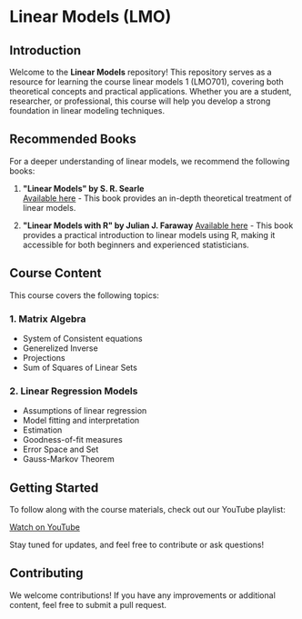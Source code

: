 # Linear Models (LMO)

## Introduction
Welcome to the **Linear Models** repository! This repository serves as a resource for learning the course linear models 1 (LMO701), covering both theoretical concepts and practical applications. 
Whether you are a student, researcher, or professional, this course will help you develop a strong foundation in linear modeling techniques.

## Recommended Books
For a deeper understanding of linear models, we recommend the following books:

1. **"Linear Models" by S. R. Searle**  
   [Available here](https://onlinelibrary.wiley.com/doi/book/10.1002/9781118491782) - This book provides an in-depth theoretical treatment of linear models.
   
2. **"Linear Models with R" by Julian J. Faraway**
    [Available here](https://julianfaraway.github.io/faraway/LMR/) -  This book provides a practical introduction to linear models using R, making it accessible for both beginners and experienced statisticians.

## Course Content
This course covers the following topics:

### 1. Matrix Algebra
- System of Consistent equations
- Generelized Inverse
-  Projections
-  Sum of Squares of Linear Sets

### 2. Linear Regression Models
- Assumptions of linear regression
- Model fitting and interpretation
- Estimation
- Goodness-of-fit measures
- Error Space and Set
- Gauss-Markov Theorem

## Getting Started
To follow along with the course materials, check out our YouTube playlist:

[Watch on YouTube](https://www.youtube.com/playlist?list=PLRurOK3Pa_roKtrO5WcNjC8RzqtghQiMA)

Stay tuned for updates, and feel free to contribute or ask questions!

## Contributing
We welcome contributions! If you have any improvements or additional content, feel free to submit a pull request.
